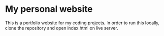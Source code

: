 # My personal website

This is a portfolio website for my coding projects.
In order to run this locally, clone the repository and open 
index.html on live server.

